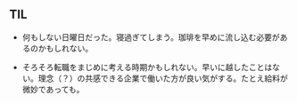 ## TIL

* 何もしない日曜日だった。寝過ぎてしまう。珈琲を早めに流し込む必要があるのかもしれない。

* そろそろ転職をまじめに考える時期かもしれない。早いに越したことはない。理念（？）の共感できる企業で働いた方が良い気がする。たとえ給料が微妙であっても。